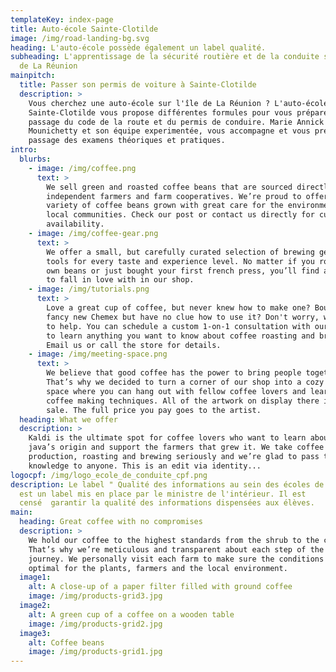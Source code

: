 ```yaml
---
templateKey: index-page
title: Auto-école Sainte-Clotilde
image: /img/road-landing-bg.svg
heading: L'auto-école possède également un label qualité.
subheading: L'apprentissage de la sécurité routière et de la conduite sur l'île
  de La Réunion
mainpitch:
  title: Passer son permis de voiture à Sainte-Clotilde
  description: >
    Vous cherchez une auto-école sur l'île de La Réunion ? L'auto-école
    Sainte-Clotilde vous propose différentes formules pour vous préparer au
    passage du code de la route et du permis de conduire. Marie Annick
    Mounichetty et son équipe experimentée, vous accompagne et vous prépare au
    passage des examens théoriques et pratiques.
intro:
  blurbs:
    - image: /img/coffee.png
      text: >
        We sell green and roasted coffee beans that are sourced directly from
        independent farmers and farm cooperatives. We’re proud to offer a
        variety of coffee beans grown with great care for the environment and
        local communities. Check our post or contact us directly for current
        availability.
    - image: /img/coffee-gear.png
      text: >
        We offer a small, but carefully curated selection of brewing gear and
        tools for every taste and experience level. No matter if you roast your
        own beans or just bought your first french press, you’ll find a gadget
        to fall in love with in our shop.
    - image: /img/tutorials.png
      text: >
        Love a great cup of coffee, but never knew how to make one? Bought a
        fancy new Chemex but have no clue how to use it? Don't worry, we’re here
        to help. You can schedule a custom 1-on-1 consultation with our baristas
        to learn anything you want to know about coffee roasting and brewing.
        Email us or call the store for details.
    - image: /img/meeting-space.png
      text: >
        We believe that good coffee has the power to bring people together.
        That’s why we decided to turn a corner of our shop into a cozy meeting
        space where you can hang out with fellow coffee lovers and learn about
        coffee making techniques. All of the artwork on display there is for
        sale. The full price you pay goes to the artist.
  heading: What we offer
  description: >
    Kaldi is the ultimate spot for coffee lovers who want to learn about their
    java’s origin and support the farmers that grew it. We take coffee
    production, roasting and brewing seriously and we’re glad to pass that
    knowledge to anyone. This is an edit via identity...
logocpf: /img/logo_ecole_de_conduite_cpf.png
description: Le label " Qualité des informations au sein des écoles de conduite"
  est un label mis en place par le ministre de l'intérieur. Il est
  censé  garantir la qualité des informations dispensées aux élèves.
main:
  heading: Great coffee with no compromises
  description: >
    We hold our coffee to the highest standards from the shrub to the cup.
    That’s why we’re meticulous and transparent about each step of the coffee’s
    journey. We personally visit each farm to make sure the conditions are
    optimal for the plants, farmers and the local environment.
  image1:
    alt: A close-up of a paper filter filled with ground coffee
    image: /img/products-grid3.jpg
  image2:
    alt: A green cup of a coffee on a wooden table
    image: /img/products-grid2.jpg
  image3:
    alt: Coffee beans
    image: /img/products-grid1.jpg
---
```

